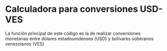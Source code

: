# Calculadora para conversiones USD-VES
La función principal de este código es la de realizar conversiones monetarias entre dólares estadounidenses (USD) y bolívares soberanos venezolanos (VES)
